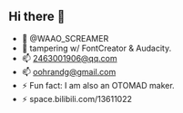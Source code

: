 ## Hi there 👋

- 👋 @WAAO_SCREAMER
- 👀 tampering w/ FontCreator & Audacity.
- 📫 2463001906@qq.com
- 📫 oohrandg@gmail.com
- ⚡ Fun fact: I am also an OTOMAD maker.
- ⚡ space.bilibili.com/13611022
